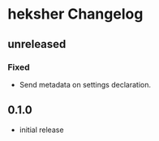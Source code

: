 # heksher Changelog
## unreleased
### Fixed
* Send metadata on settings declaration.
## 0.1.0
* initial release
